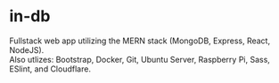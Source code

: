 # in-db
Fullstack web app utilizing the MERN stack (MongoDB, Express, React, NodeJS).<br>
Also utlizes: Bootstrap, Docker, Git, Ubuntu Server, Raspberry Pi, Sass, ESlint, and Cloudflare.<br>
